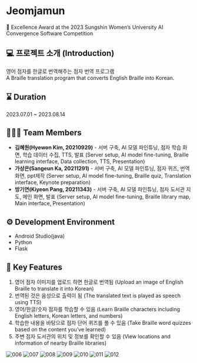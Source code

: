 # Jeomjamun
🏅 Excellence Award at the 2023 Sungshin Women’s University AI Convergence Software Competition

## 💻 프로젝트 소개 (Introduction)

영어 점자를 한글로 번역해주는 점자 번역 프로그램 <br/>
A Braille translation program that converts English Braille into Korean.

## ⌛️ Duration
2023.07.01 ~ 2023.08.14

## 👩🏻‍💻 Team Members
- **김혜원(Hyewon Kim, 20210929)** - 서버 구축, AI 모델 파인튜닝, 점자 학습 화면, 학습 데이터 수집, TTS, 발표 (Server setup, AI model fine-tuning, Braille learning interface, Data collection, TTS, Presentation)
- **가상은(Sangeun Ka, 20211291)** - 서버 구축, AI 모델 파인튜닝, 점자 퀴즈, 번역화면, ppt제작 (Server setup, AI model fine-tuning, Braille quiz, Translation interface, Keynote preparation)
- **방기연(Kiyeon Pang, 20211343)** - 서버 구축, AI 모델 파인튜닝, 점자 도서관 지도, 메인 화면, 발표 (Server setup, AI model fine-tuning, Braille library map, Main interface, Presentation)

## ⚙️ Development Environment
- Android Studio(java)
- Python
- Flask

## 📌 Key Features
1. 영어 점자 이미지를 업로드 하면 한글로 번역됨 (Upload an image of English Braille to translate it into Korean) 
2. 번역된 것은 음성으로 출력이 됨 (The translated text is played as speech using TTS)
3. 영어/한글/숫자 점자를 학습할 수 있음 (Learn Braille characters including English letters, Korean letters, and numbers)
4. 학습한 내용을 바탕으로 점자 단어 퀴즈를 풀 수 있음 (Take Braille word quizzes based on the content you’ve learned)
5. 주변 점자 도서관의 위치 및 정보를 확인할 수 있음 (View locations and information of nearby Braille libraries)

![006](https://github.com/user-attachments/assets/3a799eb3-cb23-4f34-8719-f362473d4bdf)
![007](https://github.com/user-attachments/assets/ed8fbf2e-299e-4e0e-80ae-97209bb957d0)
![008](https://github.com/user-attachments/assets/b5da3bf5-f278-4aff-ba2c-508eb9828a5a)
![009](https://github.com/user-attachments/assets/e5cd383e-9b04-4f45-b9bc-9ab204cc01ae)
![010](https://github.com/user-attachments/assets/2a95d027-bc41-4065-aa8f-450c5c58c644)
![011](https://github.com/user-attachments/assets/3aa13d19-3db2-4f2d-a193-ce6a2f21aa19)
![012](https://github.com/user-attachments/assets/7f546d12-de81-4c92-b4f4-34c1b49b98d4)







